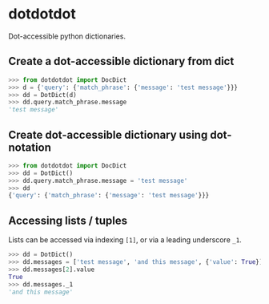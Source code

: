 # dotdotdot
Dot-accessible python dictionaries.

## Create a dot-accessible dictionary from dict
```python
>>> from dotdotdot import DocDict
>>> d = {'query': {'match_phrase': {'message': 'test message'}}}
>>> dd = DotDict(d)
>>> dd.query.match_phrase.message
'test message'
```

## Create dot-accessible dictionary using dot-notation
```python
>>> from dotdotdot import DocDict
>>> dd = DotDict()
>>> dd.query.match_phrase.message = 'test message'
>>> dd
{'query': {'match_phrase': {'message': 'test message'}}}
```

## Accessing lists / tuples
Lists can be accessed via indexing `[1]`, or via a leading underscore `_1`.
```python
>>> dd = DotDict()
>>> dd.messages = ['test message', 'and this message', {'value': True}]
>>> dd.messages[2].value
True
>>> dd.messages._1
'and this message'
```
